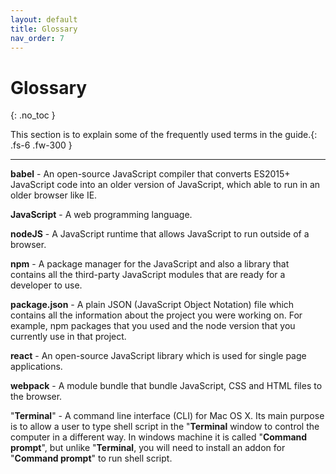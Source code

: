 ```yaml
---
layout: default
title: Glossary
nav_order: 7
---
```


# Glossary
{: .no_toc }

This section is to explain some of the frequently used terms in the guide.{: .fs-6 .fw-300 }

---

**babel** - An open-source JavaScript compiler that converts ES2015+ JavaScript code into an older version of JavaScript, which able to run in an older browser like IE. 

**JavaScript** - A web programming language.

**nodeJS** - A JavaScript runtime that allows JavaScript to run outside of a browser.

**npm** - A package manager for the JavaScript and also a library that contains all the third-party JavaScript modules that are ready for a developer to use. 

**package.json** - A plain JSON (JavaScript Object Notation) file which contains all the information about the project you were working on. For example, npm packages that you used and the node version that you currently use in that project.

**react** - An open-source JavaScript library which is used for single page applications. 

**webpack** - A module bundle that bundle JavaScript, CSS and HTML files to the browser. 

"**Terminal**" - A command line interface (CLI) for Mac OS X. Its main purpose is to allow a user to type shell script in the "**Terminal** window to control the computer in a different way. In windows machine it is called "**Command prompt**", but unlike "**Terminal**, you will need to install an addon for "**Command prompt**" to run shell script.
